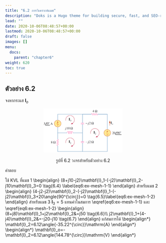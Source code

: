 ```yaml
---
title: "6.2 การวิเคราะห์แมช"
description: "Doks is a Hugo theme for building secure, fast, and SEO-ready documentation websites, which you can easily update and customize."
lead: ""
date: 2020-10-06T08:48:57+00:00
lastmod: 2020-10-06T08:48:57+00:00
draft: false
images: []
menu:
  docs:
    parent: "chapter6"
weight: 620
toc: true
---
```


## ตัวอย่าง 6.2
จงหากระแส $\mathbf{I}_o$

<figure>
<p align="center">
  <img src="fig6.2.png" alt="fig 6.2" style="width:60%">
</p>
  <figcaption style='text-align:center'>รูปที่ 6.2 วงจรสำหรับตัวอย่าง 6.2</figcaption>
</figure>

คำตอบ

ใช้ KVL ที่แมช 1
\begin{align}
    (8+j10-j2)\mathbf{I}_1-(-j2)\mathbf{I}_2-j10\mathbf{I}_3=0 \tag{6.4} \label{eq6:ex-mesh-1-1}
\end{align}
สำหรับแมช 2
\begin{align}
    (4-j2-j2)\mathbf{I}_2-(-j2)\mathbf{I}_1-(-j2)\mathbf{I}_3+20\angle{90^{\circ}}=0 \tag{6.5}\label{eq6:ex-mesh-1-2}
\end{align}
สำหรับแมช 3  $\mathbf{I}_3=5$ แทนค่าในสมการ \eqref{eq6:ex-mesh-1-1} และ \eqref{eq6:ex-mesh-1-2}
\begin{align}
    (8+j8)\mathbf{I}_1+j2\mathbf{I}_2&=j50 \tag{6.6}\\\\
    j2\mathbf{I}_1+(4-j4)\mathbf{I}_2&=-j20-j10 \tag{6.7}
\end{align}
แก้สมการได้
\begin{align*}
    \mathbf{I}_2=6.12\angle{-35.22^{\circ}}\mathrm{A}
    \end{align*}
\begin{align*}
    \mathbf{I}_o=-\mathbf{I}_2=6.12\angle{144.78^{\circ}}\mathrm{V}
\end{align*}
